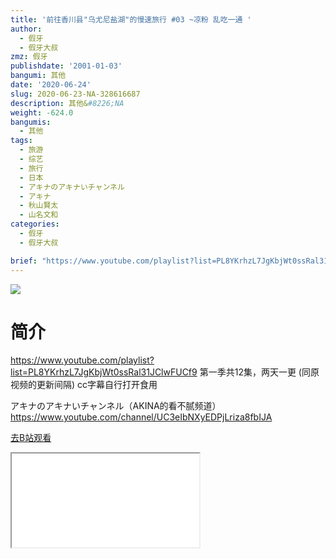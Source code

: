 ```yaml
---
title: '前往香川县"乌尤尼盐湖"的慢速旅行 #03 ~凉粉 乱吃一通 '
author:
  - 假牙
  - 假牙大叔
zmz: 假牙
publishdate: '2001-01-03'
bangumi: 其他
date: '2020-06-24'
slug: 2020-06-23-NA-328616687
description: 其他&#8226;NA
weight: -624.0
bangumis:
  - 其他
tags:
  - 旅游
  - 综艺
  - 旅行
  - 日本
  - アキナのアキナいチャンネル
  - アキナ
  - 秋山賢太
  - 山名文和
categories:
  - 假牙
  - 假牙大叔

brief: "https://www.youtube.com/playlist?list=PL8YKrhzL7JgKbjWt0ssRal31JClwFUCf9 第一季共12集，两天一更 (同原视频的更新间隔) cc字幕自行打开食用 アキナのアキナいチャンネル（AKINA的看不腻频道） https://www.youtube.com/channel/UC3eIbNXyEDPjLriza8fbIJA"
---
```

![](https://raw.githubusercontent.com/tcgriffith/owaraisite/master/static/tmpimg/aa34bbe1d87d8866cc15447526f5a9a100fc950c.jpg.480.jpg)
# 简介  
https://www.youtube.com/playlist?list=PL8YKrhzL7JgKbjWt0ssRal31JClwFUCf9
第一季共12集，两天一更 (同原视频的更新间隔)
cc字幕自行打开食用

アキナのアキナいチャンネル（AKINA的看不腻频道）
https://www.youtube.com/channel/UC3eIbNXyEDPjLriza8fbIJA  

[去B站观看](https://www.bilibili.com/video/av328616687/)
<div class ="resp-container"><iframe class="testiframe" src="//player.bilibili.com/player.html?aid=328616687"", scrolling="no", allowfullscreen="true" > </iframe></div> 
